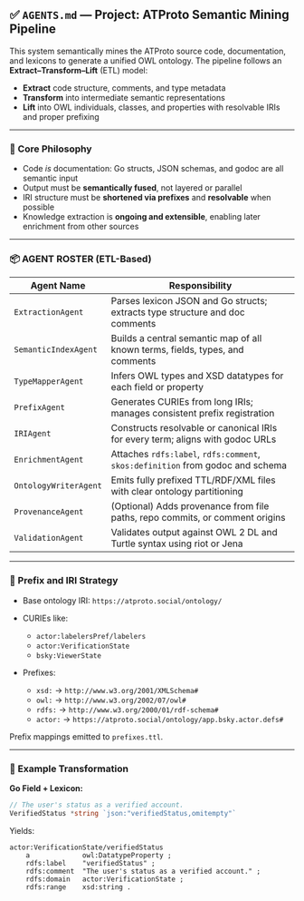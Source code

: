 
## ✅ `AGENTS.md` — Project: ATProto Semantic Mining Pipeline

This system semantically mines the ATProto source code, documentation, and lexicons to generate a unified OWL ontology. The pipeline follows an **Extract–Transform–Lift** (ETL) model:

* **Extract** code structure, comments, and type metadata
* **Transform** into intermediate semantic representations
* **Lift** into OWL individuals, classes, and properties with resolvable IRIs and proper prefixing

---

### 🧠 Core Philosophy

* Code *is* documentation: Go structs, JSON schemas, and godoc are all semantic input
* Output must be **semantically fused**, not layered or parallel
* IRI structure must be **shortened via prefixes** and **resolvable** when possible
* Knowledge extraction is **ongoing and extensible**, enabling later enrichment from other sources

---

### 📦 AGENT ROSTER (ETL-Based)

| Agent Name            | Responsibility                                                                 |
| --------------------- | ------------------------------------------------------------------------------ |
| `ExtractionAgent`     | Parses lexicon JSON and Go structs; extracts type structure and doc comments   |
| `SemanticIndexAgent`  | Builds a central semantic map of all known terms, fields, types, and comments  |
| `TypeMapperAgent`     | Infers OWL types and XSD datatypes for each field or property                  |
| `PrefixAgent`         | Generates CURIEs from long IRIs; manages consistent prefix registration        |
| `IRIAgent`            | Constructs resolvable or canonical IRIs for every term; aligns with godoc URLs |
| `EnrichmentAgent`     | Attaches `rdfs:label`, `rdfs:comment`, `skos:definition` from godoc and schema |
| `OntologyWriterAgent` | Emits fully prefixed TTL/RDF/XML files with clear ontology partitioning        |
| `ProvenanceAgent`     | (Optional) Adds provenance from file paths, repo commits, or comment origins   |
| `ValidationAgent`     | Validates output against OWL 2 DL and Turtle syntax using riot or Jena         |

---

### 🧱 Prefix and IRI Strategy

* Base ontology IRI: `https://atproto.social/ontology/`
* CURIEs like:

  * `actor:labelersPref/labelers`
  * `actor:VerificationState`
  * `bsky:ViewerState`
* Prefixes:

  * `xsd:` → `http://www.w3.org/2001/XMLSchema#`
  * `owl:` → `http://www.w3.org/2002/07/owl#`
  * `rdfs:` → `http://www.w3.org/2000/01/rdf-schema#`
  * `actor:` → `https://atproto.social/ontology/app.bsky.actor.defs#`

Prefix mappings emitted to `prefixes.ttl`.

---

### 🔁 Example Transformation

**Go Field + Lexicon:**

```go
// The user's status as a verified account.
VerifiedStatus *string `json:"verifiedStatus,omitempty"`
```

Yields:

```ttl
actor:VerificationState/verifiedStatus
    a             owl:DatatypeProperty ;
    rdfs:label    "verifiedStatus" ;
    rdfs:comment  "The user's status as a verified account." ;
    rdfs:domain   actor:VerificationState ;
    rdfs:range    xsd:string .
```
